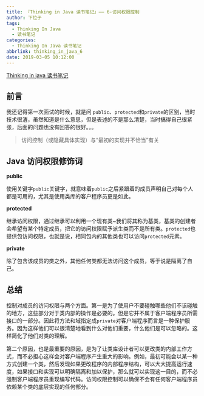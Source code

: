```yaml
---
title: 『Thinking in Java 读书笔记』—— 6-访问权限控制
author: 下位子
tags:
  - Thinking In Java
  - 读书笔记
categories:
  - Thinking In Java 读书笔记
abbrlink: thinking_in_java_6
date: 2019-03-05 10:12:00
---
```

[Thinking in java 读书笔记](http://xiaweizi.cn/categories/Thinking-In-Java-%E8%AF%BB%E4%B9%A6%E7%AC%94%E8%AE%B0/)

## 前言

我还记得第一次面试的时候，就是问 `public`、`protected`和`private`的区别，当时技术很渣，虽然知道是什么意思，但是表述的不是那么清楚，当时搞得自己很紧张，后面的问题也没有回答的很好。。。

> 访问控制（或隐藏具体实现）与“最初的实现并不恰当”有关

## Java 访问权限修饰词

**public**

使用关键字`public`关键字，就意味着`public`之后紧跟着的成员声明自己对每个人都是可用的，尤其是使用类库的客户程序员更是如此。

**protected**

继承访问权限，通过继承可以利用一个现有类~我们将其称为基类，基类的创建者会希望有某个特定成员，把它的访问权限赋予派生类而不是所有类。`protected`也提供包访问权限，也就是说，相同包内的其他类也可以访问`protected`元素。

**private**

除了包含该成员的类之外，其他任何类都无法访问这个成员，等于说是隔离了自己。

<!-- more -->

## 总结

控制对成员的访问权限与两个方面。第一是为了使用户不要碰触哪些他们不该碰触的地方，这些部分对于类内部的操作是必要的。但是它并不属于客户端程序员所需接口的一部分。因此将方法和域指定成`private`对客户端程序而言是一种保护服务。因为这样他们可以很清楚地看到什么对他们重要，什么他们是可以忽略的。这样简化了他们对类的理解。

第二个原因，也是最重要的原因，是为了让类库设计者可以更改类的内部工作方式，而不必担心这样会对客户端程序产生重大的影响。例如，最初可能会以某一种方式创建一个类，然后发现如果更改程序的内部程序结构，可以大大提高运行速度，如果接口和实现可以明确隔离和加以保护，那么就可以实现这一目的，而不必强制客户端程序员重现编写代码。访问权限控制可以确保不会有任何客户端程序员依赖某个类的底层实现的任何部分。